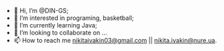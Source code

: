 - 👋 Hi, I’m @DIN-GS;
- 👀 I’m interested in programing, basketball;
- 🌱 I’m currently learning Java;
- 💞️ I’m looking to collaborate on ...
- 📫 How to reach me nikitaivakin03@gmail.com || nikita.ivakin@nure.ua.

<!---
DIN-GS/DIN-GS is a ✨ special ✨ repository because its `README.md` (this file) appears on your GitHub profile.
You can click the Preview link to take a look at your changes.
--->

